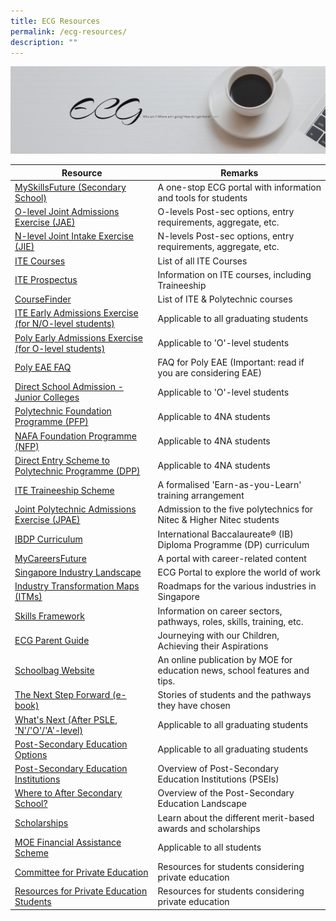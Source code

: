 ```yaml
---
title: ECG Resources
permalink: /ecg-resources/
description: ""
---
```

![](/images/ECG.jpg)

| Resource | **Remarks** |
| --- | --- |
| [MySkillsFuture (Secondary School)](https://go.gov.sg/mysfsec) | A one-stop ECG portal with information and tools for students |
| [O-level Joint Admissions Exercise (JAE)](http://www.moe.gov.sg/jaebooklet) | O-levels Post-sec options, entry requirements, aggregate, etc. |
| [N-level Joint Intake Exercise (JIE)](https://www.ite.edu.sg/docs/default-source/admissions-docs/full-time/publications/admission-booklet/gce-n-admission-booklet-2022.pdf) | N-levels Post-sec options, entry requirements, aggregate, etc. |
| [ITE Courses](https://www.ite.edu.sg/courses/full-time-courses) | List of all ITE Courses |
| [ITE Prospectus](https://www.ite.edu.sg/admissions/full-time-courses/prospectus) | Information on ITE courses, including Traineeship |
| [CourseFinder](https://go.gov.sg/coursefinder) | List of ITE & Polytechnic courses |
| [ITE Early Admissions Exercise (for N/O-level students)](https://go.gov.sg/applyeae) | Applicable to all graduating students |
| [Poly Early Admissions Exercise (for O-level students)](https://go.gov.sg/polyeae) | Applicable to 'O'-level students |
| [Poly EAE FAQ](https://eae.polytechnic.edu.sg/eaeStudIns/menu.jsp?type=FAQs) | FAQ for Poly EAE (Important: read if you are considering EAE) |
| [Direct School Admission - Junior Colleges](https://go.gov.sg/applyjcdsa) | Applicable to 'O'-level students |
| [Polytechnic Foundation Programme (PFP)](https://go.gov.sg/pfp) | Applicable to 4NA students |
| [NAFA Foundation Programme (NFP)](https://go.gov.sg/applynafafp) | Applicable to 4NA students |
| [Direct Entry Scheme to Polytechnic Programme (DPP)](https://go.gov.sg/dpp) | Applicable to 4NA students |
| [ITE Traineeship Scheme](https://www.ite.edu.sg/admissions/traineeship) | A formalised 'Earn-as-you-Learn' training arrangement |
| [Joint Polytechnic Admissions Exercise (JPAE)](https://jpae.polytechnic.edu.sg/) | Admission to the five polytechnics for Nitec & Higher Nitec students |
| [IBDP Curriculum](https://www.ibo.org/programmes/diploma-programme/curriculum/) | International Baccalaureate® (IB) Diploma Programme (DP) curriculum |
| [MyCareersFuture](https://go.gov.sg/careersfuture) | A portal with career-related content |
| [Singapore Industry Landscape](https://go.gov.sg/industrylandscape-sec) | ECG Portal to explore the world of work |
| [Industry Transformation Maps (ITMs)](https://www.mti.gov.sg/ITMs/Overview) | Roadmaps for the various industries in Singapore |
| [Skills Framework](https://www.skillsfuture.sg/skills-framework#whicharethesectors) | Information on career sectors, pathways, roles, skills, training, etc. |
| [ECG Parent Guide](https://go.gov.sg/ecg-parent-guide) | Journeying with our Children, Achieving their Aspirations |
| [Schoolbag Website](https://go.gov.sg/schoolbag) | An online publication by MOE for education news, school features and tips. |
| [The Next Step Forward (e-book)](https://go.gov.sg/next-step-forward) | Stories of students and the pathways they have chosen |
| [What's Next (After PSLE, 'N'/'O'/'A'-level)](https://go.gov.sg/whats-next) | Applicable to all graduating students |
| [Post-Secondary Education Options](https://go.gov.sg/postsecondary) | Applicable to all graduating students |
| [Post-Secondary Education Institutions](https://go.gov.sg/overview-pseis) | Overview of Post-Secondary Education Institutions (PSEIs) |
| [Where to After Secondary School?](https://youtu.be/ndDVlzT-z0g) | Overview of the Post-Secondary Education Landscape |
| [Scholarships](https://go.gov.sg/admissions-scholarships) | Learn about the different merit-based awards and scholarships |
| [MOE Financial Assistance Scheme](https://www.moe.gov.sg/FAS) | Applicable to all students |
| [Committee for Private Education](https://go.gov.sg/pei) | Resources for students considering private education |
| [Resources for Private Education Students](https://www.ssg.gov.sg/cpe/student-services/student-resources.html) | Resources for students considering private education |